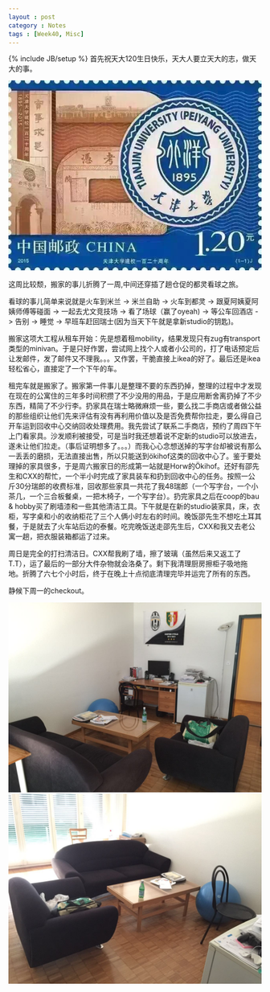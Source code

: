 ```yaml
---
layout : post
category : Notes
tags : [Week40, Misc]
---
```


{% include JB/setup %}
首先祝天大120生日快乐，天大人要立天大的志，做天大的事。<br/>

![image](/images/blog/tju_120.jpg) 

这周比较颓，搬家的事儿折腾了一周,中间还穿插了趟仓促的都灵看球之旅。<br/>

看球的事儿简单来说就是火车到米兰 -> 米兰自助 -> 火车到都灵 -> 跟夏阿姨夏阿姨师傅等碰面 -> 一起去尤文竞技场 -> 看了场球（赢了oyeah) -> 等公车回酒店 -> 告别 -> 睡觉 -> 早班车赶回瑞士(因为当天下午就是拿新studio的钥匙)。<br/>

<!--more-->

搬家这项大工程从租车开始：先是想着租mobility，结果发现只有zug有transport类型的minivan。于是只好作罢，尝试网上找个人或者小公司的，打了电话预定后让发邮件，发了邮件又不理我。。。又作罢，干脆直接上ikea的好了。最后还是ikea轻松省心，直接定了一个下午的车。<br/>

租完车就是搬家了。搬家第一件事儿是整理不要的东西扔掉，整理的过程中才发现在现在的公寓住的三年多时间积攒了不少没用的用品，于是应用断舍离扔掉了不少东西，精简了不少行李。扔家具在瑞士略微麻烦一些，要么找二手商店或者做公益的那些组织让他们先来评估有没有再利用价值以及是否免费帮你拉走，要么得自己开车运到回收中心交纳回收处理费用。我先尝试了联系二手商店，预约了周四下午上门看家具。沙发顺利被接受，可是当时我还想着说不定新的studio可以放进去，遂未让他们拉走。（事后证明想多了。。。）而我心心念想送掉的写字台却被说有那么一丢丢的磨损，无法直接出售，所以只能送到ökihof这类的回收中心了。鉴于要处理掉的家具很多，于是周六搬家日的形成第一站就是Horw的Ökihof。还好有邵先生和CXX的帮忙，一个半小时完成了家具装车和扔到回收中心的任务。按照一公斤30分瑞郎的收费标准，回收那些家具一共花了我48瑞郎（一个写字台，一个小茶几，一个三合板餐桌，一把木椅子，一个写字台）。扔完家具之后在coop的bau & hobby买了刷墙漆和一些其他清洁工具。下午就是在新的studio装家具，床，衣柜，写字桌和小的收纳柜花了三个人俩小时左右的时间。晚饭邵先生不想吃土耳其餐，于是就去了火车站后边的泰餐。吃完晚饭送走邵先生后，CXX和我又去老公寓一趟，把衣服装箱都运了过来。<br/>

周日是完全的打扫清洁日。CXX帮我刷了墙，擦了玻璃（虽然后来又返工了T.T），运了最后的一部分大件杂物就会洛桑了。剩下我清理厨房擦柜子吸地拖地。折腾了六七个小时后，终于在晚上十点彻底清理完毕并运完了所有的东西。<br/>

静候下周一的checkout。<br/>

![image](/images/blog/Taubenhausstr4_1.jpg) 
![image](/images/blog/Taubenhausstr4_2.jpg) 